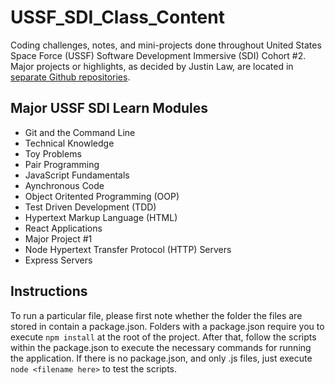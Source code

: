 # USSF_SDI_Class_Content
Coding challenges, notes, and mini-projects done throughout United States Space Force (USSF) Software Development Immersive (SDI) Cohort #2. Major projects or highlights, as decided by Justin Law, are located in [separate Github repositories](https://github.com/justinthelaw?tab=repositories).

## Major USSF SDI Learn Modules
  - Git and the Command Line
  - Technical Knowledge
  - Toy Problems
  - Pair Programming
  - JavaScript Fundamentals
  - Aynchronous Code
  - Object Oritented Programming (OOP)
  - Test Driven Development (TDD)
  - Hypertext Markup Language (HTML)
  - React Applications
  - Major Project #1
  - Node Hypertext Transfer Protocol (HTTP) Servers
  - Express Servers

## Instructions
To run a particular file, please first note whether the folder the files are stored in contain a package.json. Folders with a package.json require you to execute ```npm install``` at the root of the project. After that, follow the scripts within the package.json to execute the necessary commands for running the application. If there is no package.json, and only .js files, just execute ```node <filename here>``` to test the scripts.